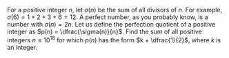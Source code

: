 For a positive integer $n$, let $\sigma(n)$ be the sum of all divisors of $n$. For example, $\sigma(6) = 1 + 2 + 3 + 6 = 12$.
A perfect number, as you probably know, is a number with $\sigma(n) = 2n$.
Let us define the perfection quotient of a positive integer as $p(n) = \dfrac{\sigma(n)}{n}$.
Find the sum of all positive integers $n \le 10^{18}$ for which $p(n)$ has the form $k + \dfrac{1}{2}$, where $k$ is an integer.